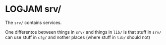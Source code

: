 # LOGJAM srv/

The `srv/` contains services.

One differentce between things in `srv/` and things in `lib/` is that stuff in `srv/` can use stuff in `cfg/` and nother places (where stuff in `lib/` should not)
